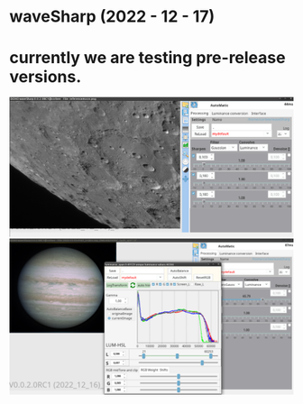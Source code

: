# waveSharp (2022 - 12 - 17)
# currently we are testing pre-release versions.

![](images/Screenshot%20at%202022-12-17%2009-03-24.png?raw=true)
![](images/Screenshot%20at%202022-12-17%2009-31-35.png?raw=true)

